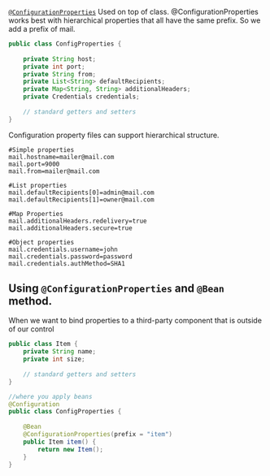 
[`@ConfigurationProperties`](https://www.baeldung.com/configuration-properties-in-spring-boot)
Used on top of class. @ConfigurationProperties works best with hierarchical properties that all have the same prefix. So we add a prefix of mail.
```java
public class ConfigProperties {
 
    private String host;
    private int port;
    private String from;
    private List<String> defaultRecipients;
    private Map<String, String> additionalHeaders;
    private Credentials credentials;
  
    // standard getters and setters
}
```
Configuration property files can support hierarchical structure.
```shell
#Simple properties
mail.hostname=mailer@mail.com
mail.port=9000
mail.from=mailer@mail.com
 
#List properties
mail.defaultRecipients[0]=admin@mail.com
mail.defaultRecipients[1]=owner@mail.com
 
#Map Properties
mail.additionalHeaders.redelivery=true
mail.additionalHeaders.secure=true
 
#Object properties
mail.credentials.username=john
mail.credentials.password=password
mail.credentials.authMethod=SHA1
```
## Using `@ConfigurationProperties` and `@Bean` method.
When we want to bind properties to a third-party component that is outside of our control
```java
public class Item {
    private String name;
    private int size;
 
    // standard getters and setters
}

//where you apply beans
@Configuration
public class ConfigProperties {
 
    @Bean
    @ConfigurationProperties(prefix = "item")
    public Item item() {
        return new Item();
    }
}
```
